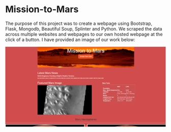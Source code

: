 # Mission-to-Mars

The purpose of this project was to create a webpage using Bootstrap, Flask, Mongodb, Beautiful Soup, Splinter and Python. We scraped the data across multiple websites and webpages to our own hosted webpage at the click of a button. I have provided an image of our work below:

![mars_webpage](https://github.com/rainmannyc/Mission-to-Mars/blob/408515376d028bf9354e929992d01bbbfa5c8d79/mars_webpage.png)